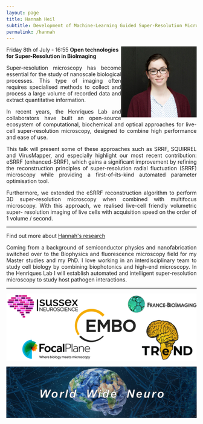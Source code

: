 ```yaml
---
layout: page
title: Hannah Heil
subtitle: Development of Machine-Learning Guided Super-Resolution Microscopy
permalink: /hannah
---
```


<img align="right" width="200" src="./assets/Thumbnails/Hannah.jpg"/>

Friday 8th of July - 16:55
<strong> Open technologies for Super-Resolution in BioImaging </strong>

<p style='text-align: justify;'>
Super-resolution microscopy has become essential for the study of nanoscale biological processes. This type of imaging often requires specialised methods to collect and process a large volume of recorded data and extract quantitative information.
</p>

<p style='text-align: justify;'>
In recent years, the Henriques Lab and collaborators have built an open-source ecosystem of computational, biochemical and optical approaches for live-cell super-resolution microscopy, designed to combine high performance and ease of use.
</p>

<p style='text-align: justify;'>
This talk will present some of these approaches such as SRRF, SQUIRREL and VirusMapper, and especially highlight our most recent contribution: eSRRF (enhanced-SRRF), which gains a significant improvement by refining the reconstruction principles of super-resolution radial fluctuation (SRRF) microscopy while providing a first-of-its-kind automated parameter optimisation tool.
</p>

<p style='text-align: justify;'>
Furthermore, we extended the eSRRF reconstruction algorithm to perform 3D super-resolution microscopy when combined with multifocus microscopy. With this approach, we realised live-cell friendly volumetric super- resolution imaging of live cells with acquisition speed on the order of 1 volume / second.
</p>

---

Find out more about <a href="https://henriqueslab.github.io/team/2020-12-01-HH/">Hannah's research </a>

<p style='text-align: justify;'>
Coming from a background of semiconductor physics and nanofabrication switched over to the Biophysics and fluorescence microscopy field for my Master studies and my PhD. I love working in an interdisciplinary team to study cell biology by combining biophotonics and high-end microscopy. In the Henriques Lab I will establish automated and intelligent super-resolution microscopy to study host pathogen interactions.
</p>

---

<img align="center" src="./assets/Logos/sponsors.png"/>


<img align="center"><img src="./assets/Logos/WWN.png"/>
